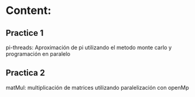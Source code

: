 # Content:
## Practice 1
pi-threads: Aproximación de pi utilizando el metodo monte carlo y programación en paralelo

## Practica 2
matMul: multiplicación de matrices utilizando paralelización con openMp
